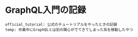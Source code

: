 # GraphQL入門の記録

```
official_tutorial: 公式のチュートリアルをやったときの記録
temp: 作業中にGraphQLとは別の関心がでてきてしまった系を移動したやつ
```